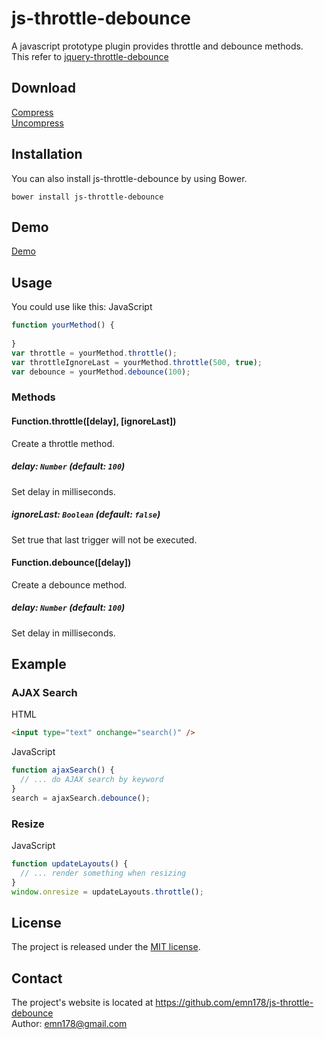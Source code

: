 # js-throttle-debounce
A javascript prototype plugin provides throttle and debounce methods.  
This refer to [jquery-throttle-debounce](https://github.com/cowboy/jquery-throttle-debounce)

## Download
[Compress](https://raw.github.com/emn178/js-throttle-debounce/master/build/js-throttle-debounce.min.js)  
[Uncompress](https://raw.github.com/emn178/js-throttle-debounce/master/src/js-throttle-debounce.js)

## Installation
You can also install js-throttle-debounce by using Bower.
```
bower install js-throttle-debounce
```

## Demo
[Demo](http://emn178.github.io/js-throttle-debounce/samples/demo/)

## Usage
You could use like this:
JavaScript
```JavaScript
function yourMethod() {
  
}
var throttle = yourMethod.throttle();
var throttleIgnoreLast = yourMethod.throttle(500, true);
var debounce = yourMethod.debounce(100);
```

### Methods

#### Function.throttle([delay], [ignoreLast])

Create a throttle method.

##### *delay: `Number` (default: `100`)*

Set delay in milliseconds.

##### *ignoreLast: `Boolean` (default: `false`)*

Set true that last trigger will not be executed.

#### Function.debounce([delay])

Create a debounce method.

##### *delay: `Number` (default: `100`)*

Set delay in milliseconds.

## Example
### AJAX Search
HTML
```HTML
<input type="text" onchange="search()" />
```
JavaScript
```JavaScript
function ajaxSearch() {
  // ... do AJAX search by keyword
}
search = ajaxSearch.debounce();
```
### Resize
JavaScript
```JavaScript
function updateLayouts() {
  // ... render something when resizing
}
window.onresize = updateLayouts.throttle();
```

## License
The project is released under the [MIT license](http://www.opensource.org/licenses/MIT).

## Contact
The project's website is located at https://github.com/emn178/js-throttle-debounce  
Author: emn178@gmail.com
